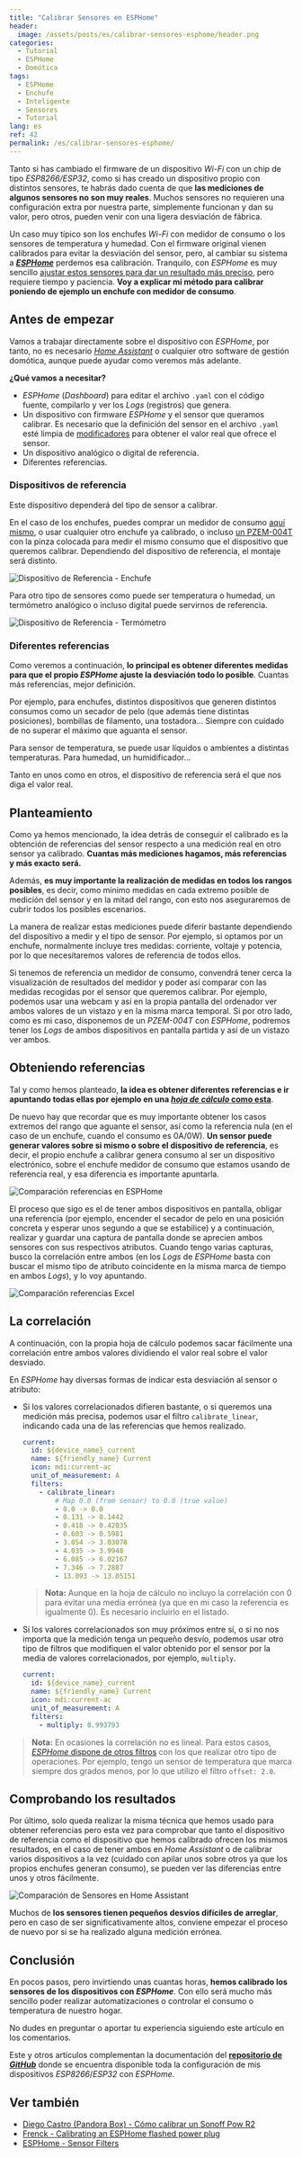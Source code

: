 ```yaml
---
title: "Calibrar Sensores en ESPHome"
header:
  image: /assets/posts/es/calibrar-sensores-esphome/header.png
categories:
  - Tutorial
  - ESPHome
  - Domótica
tags:
  - ESPHome
  - Enchufe
  - Inteligente
  - Sensores
  - Tutorial
lang: es
ref: 42
permalink: /es/calibrar-sensores-esphome/
---
```


Tanto si has cambiado el firmware de un dispositivo _Wi-Fi_ con un chip de tipo _ESP8266/ESP32_, como si has creado un dispositivo propio con distintos sensores, te habrás dado cuenta de que **las mediciones de algunos sensores no son muy reales**. Muchos sensores no requieren una configuración extra por nuestra parte, simplemente funcionan y dan su valor, pero otros, pueden venir con una ligera desviación de fábrica.

Un caso muy típico son los enchufes _Wi-Fi_ con medidor de consumo o los sensores de temperatura y humedad. Con el firmware original vienen calibrados para evitar la desviación del sensor, pero, al cambiar su sistema a [**_ESPHome_**](https://esphome.io/) perdemos esa calibración. Tranquilo, con _ESPHome_ es muy sencillo [ajustar estos sensores para dar un resultado más preciso](https://esphome.io/components/sensor/index.html#sensor-filters), pero requiere tiempo y paciencia. **Voy a explicar mi método para calibrar poniendo de ejemplo un enchufe con medidor de consumo**.

## Antes de empezar

Vamos a trabajar directamente sobre el dispositivo con _ESPHome_, por tanto, no es necesario [_Home Assistant_](https://www.home-assistant.io/) o cualquier otro software de gestión domótica, aunque puede ayudar como veremos más adelante.

**¿Qué vamos a necesitar?**

- _ESPHome_ (_Dashboard_) para editar el archivo `.yaml` con el código fuente, compilarlo y ver los _Logs_ (registros) que genera.
- Un dispositivo con firmware _ESPHome_ y el sensor que queramos calibrar. Es necesario que la definición del sensor en el archivo `.yaml` esté limpia de [modificadores](https://esphome.io/components/sensor/index.html#sensor-filters) para obtener el valor real que ofrece el sensor.
- Un dispositivo analógico o digital de referencia.
- Diferentes referencias.

### Dispositivos de referencia

Este dispositivo dependerá del tipo de sensor a calibrar.

En el caso de los enchufes, puedes comprar un medidor de consumo [aquí mismo](https://amzn.to/3Bi6e5d), o usar cualquier otro enchufe ya calibrado, o incluso [un PZEM-004T](https://amzn.to/3zc0tUP) con la pinza colocada para medir el mismo consumo que el dispositivo que queremos calibrar. Dependiendo del dispositivo de referencia, el montaje será distinto.

![Dispositivo de Referencia - Enchufe](/assets/posts/es/calibrar-sensores-esphome/dispositivo-referencia-enchufes.jpg)

Para otro tipo de sensores como puede ser temperatura o humedad, un termómetro analógico o incluso digital puede servirnos de referencia.

![Dispositivo de Referencia - Termómetro](/assets/posts/es/calibrar-sensores-esphome/dispositivo-referencia-termometro.jpg)

### Diferentes referencias

Como veremos a continuación, **lo principal es obtener diferentes medidas para que el propio _ESPHome_ ajuste la desviación todo lo posible**. Cuantas más referencias, mejor definición.

Por ejemplo, para enchufes, distintos dispositivos que generen distintos consumos como un secador de pelo (que además tiene distintas posiciones), bombillas de filamento, una tostadora… Siempre con cuidado de no superar el máximo que aguanta el sensor.

Para sensor de temperatura, se puede usar líquidos o ambientes a distintas temperaturas. Para humedad, un humidificador...

Tanto en unos como en otros, el dispositivo de referencia será el que nos diga el valor real.

## Planteamiento

Como ya hemos mencionado, la idea detrás de conseguir el calibrado es la obtención de referencias del sensor respecto a una medición real en otro sensor ya calibrado. **Cuantas más mediciones hagamos, más referencias y más exacto será.**

Además, **es muy importante la realización de medidas en todos los rangos posibles**, es decir, como mínimo medidas en cada extremo posible de medición del sensor y en la mitad del rango, con esto nos aseguraremos de cubrir todos los posibles escenarios.

La manera de realizar estas mediciones puede diferir bastante dependiendo del dispositivo a medir y el tipo de sensor. Por ejemplo, si optamos por un enchufe, normalmente incluye tres medidas: corriente, voltaje y potencia, por lo que necesitaremos valores de referencia de todos ellos.

Si tenemos de referencia un medidor de consumo, convendrá tener cerca la visualización de resultados del medidor y poder así comparar con las medidas recogidas por el sensor que queremos calibrar. Por ejemplo, podemos usar una webcam y así en la propia pantalla del ordenador ver ambos valores de un vistazo y en la misma marca temporal. Si por otro lado, como es mi caso, disponemos de un _PZEM-004T_ con _ESPHome_, podremos tener los _Logs_ de ambos dispositivos en pantalla partida y así de un vistazo ver ambos.

## Obteniendo referencias

Tal y como hemos planteado, **la idea es obtener diferentes referencias e ir apuntando todas ellas por ejemplo en una [_hoja de cálculo_ como esta](/assets/posts/es/calibrar-sensores-esphome/comparativa-excel.xlsx)**.

De nuevo hay que recordar que es muy importante obtener los casos extremos del rango que aguante el sensor, así como la referencia nula (en el caso de un enchufe, cuando el consumo es 0A/0W). **Un sensor puede generar valores sobre si mismo o sobre el dispositivo de referencia**, es decir, el propio enchufe a calibrar genera consumo al ser un dispositivo electrónico, sobre el enchufe medidor de consumo que estamos usando de referencia real, y esa diferencia es importante apuntarla.

![Comparación referencias en ESPHome](/assets/posts/es/calibrar-sensores-esphome/comparacion-esphome.jpg)

El proceso que sigo es el de tener ambos dispositivos en pantalla, obligar una referencia (por ejemplo, encender el secador de pelo en una posición concreta y esperar unos segundo a que se estabilice) y a continuación, realizar y guardar una captura de pantalla donde se aprecien ambos sensores con sus respectivos atributos. Cuando tengo varias capturas, busco la correlación entre ambos (en los _Logs_ de _ESPHome_ basta con buscar el mismo tipo de atributo coincidente en la misma marca de tiempo en ambos _Logs_), y lo voy apuntando.

![Comparación referencias Excel](/assets/posts/es/calibrar-sensores-esphome/comparacion-excel.jpg)

## La correlación

A continuación, con la propia hoja de cálculo podemos sacar fácilmente una correlación entre ambos valores dividiendo el valor real sobre el valor desviado.

En _ESPHome_ hay diversas formas de indicar esta desviación al sensor o atributo:

- Si los valores correlacionados difieren bastante, o si queremos una medición más precisa, podemos usar el filtro `calibrate_linear`, indicando cada una de las referencias que hemos realizado.

  ```yaml
  current:
    id: ${device_name}_current
    name: ${friendly_name} Current
    icon: mdi:current-ac
    unit_of_measurement: A
    filters:
      - calibrate_linear:
          # Map 0.0 (from sensor) to 0.0 (true value)
          - 0.0 -> 0.0
          - 0.131 -> 0.1442
          - 0.418 -> 0.42035
          - 0.603 -> 0.5981
          - 3.054 -> 3.03078
          - 4.035 -> 3.9948
          - 6.085 -> 6.02167
          - 7.346 -> 7.2887
          - 13.093 -> 13.05151
  ```

  > **Nota:** Aunque en la hoja de cálculo no incluyo la correlación con 0 para evitar una media errónea (ya que en mi caso la referencia es igualmente 0). Es necesario incluirlo en el listado.

- Si los valores correlacionados son muy próximos entre sí, o si no nos importa que la medición tenga un pequeño desvío, podemos usar otro tipo de filtros que modifiquen el valor obtenido por el sensor por la media de valores correlacionados, por ejemplo, `multiply`.

  ```yaml
  current:
    id: ${device_name}_current
    name: ${friendly_name} Current
    icon: mdi:current-ac
    unit_of_measurement: A
    filters:
      - multiply: 0.993793
  ```

> **Nota:** En ocasiones la correlación no es lineal. Para estos casos, [_ESPHome_ dispone de otros filtros](https://esphome.io/components/sensor/index.html#sensor-filters) con los que realizar otro tipo de operaciones. Por ejemplo, tengo un sensor de temperatura que marca siempre dos grados menos, por lo que utilizo el filtro `offset: 2.0`.

## Comprobando los resultados

Por último, solo queda realizar la misma técnica que hemos usado para obtener referencias pero esta vez para comprobar que tanto el dispositivo de referencia como el dispositivo que hemos calibrado ofrecen los mismos resultados, en el caso de tener ambos en _Home Assistant_ o de calibrar varios dispositivos a la vez (cuidado con apilar unos sobre otros ya que los propios enchufes generan consumo), se pueden ver las diferencias entre unos y otros fácilmente.

![Comparación de Sensores en Home Assistant](/assets/posts/es/calibrar-sensores-esphome/comparacion-sensores-ha.jpg)

Muchos de **los sensores tienen pequeños desvíos difíciles de arreglar**, pero en caso de ser significativamente altos, conviene empezar el proceso de nuevo por si se ha realizado alguna medición errónea.

## Conclusión

En pocos pasos, pero invirtiendo unas cuantas horas, **hemos calibrado los sensores de los dispositivos con _ESPHome_**. Con ello será mucho más sencillo poder realizar automatizaciones o controlar el consumo o temperatura de nuestro hogar.

No dudes en preguntar o aportar tu experiencia siguiendo este artículo en los comentarios.

Este y otros artículos complementan la documentación del [**repositorio de _GitHub_**](https://github.com/danimart1991/esphome-config) donde se encuentra disponible toda la configuración de mis dispositivos _ESP8266_/_ESP32_ con _ESPHome_.

## Ver también

- [Diego Castro (Pandora Box) - Cómo calibrar un Sonoff Pow R2](https://diegocastroviadero.com/post/como-calibrar-un-sonoff-pow-r2/)
- [Frenck - Calibrating an ESPHome flashed power plug](https://frenck.dev/calibrating-an-esphome-flashed-power-plug)
- [ESPHome - Sensor Filters](https://esphome.io/components/sensor/index.html#sensor-filters)
